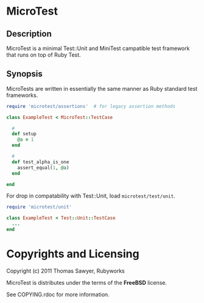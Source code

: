 # MicroTest

## Description

MicroTest is a minimal Test::Unit and MiniTest campatible 
test framework that runs on top of Ruby Test.

## Synopsis

MicroTests are written in essentially the same manner as Ruby standard
test frameworks.

```ruby
require 'microtest/assertions'  # for legacy assertion methods

class ExampleTest < MicroTest::TestCase

  #
  def setup
    @a = 1
  end

  #
  def test_alpha_is_one
    assert_equal(1, @a)
  end

end
```

For drop in compatability with Test::Unit, load `microtest/test/unit`.

```ruby
require 'microtest/unit'

class ExampleTest < Test::Unit::TestCase
  ...
end
```

# Copyrights and Licensing

Copyright (c) 2011 Thomas Sawyer, Rubyworks

MicroTest is distributes under the terms of the **FreeBSD** license.

See COPYING.rdoc for more information.


